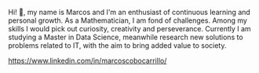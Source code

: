 Hi! 👋, my name is Marcos and I'm an enthusiast of continuous learning and personal growth. As a Mathematician, I am fond of challenges. Among my skills I would pick out curiosity, creativity and perseverance. Currently I am studying a Master in Data Science, meanwhile research new solutions to problems related to IT, with the aim to bring added value to society.

https://www.linkedin.com/in/marcoscobocarrillo/

<!---
marcoscobo/marcoscobo is a ✨ special ✨ repository because its `README.md` (this file) appears on your GitHub profile.
You can click the Preview link to take a look at your changes.
--->

